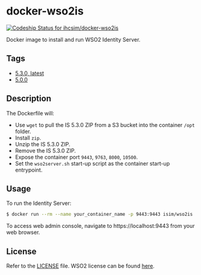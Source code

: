 # docker-wso2is

[ ![Codeship Status for ihcsim/docker-wso2is](https://app.codeship.com/projects/40ae82f0-c3e4-0134-bbfc-4e06b7b88b41/status?branch=master)](https://app.codeship.com/projects/197787)

Docker image to install and run WSO2 Identity Server.

## Tags

* [5.3.0, latest](https://github.com/ihcsim/docker-wso2is/tree/is-5.3.0)
* [5.0.0](https://github.com/ihcsim/docker-wso2is/tree/is-5.0.0)

## Description
The Dockerfile will:

* Use `wget` to pull the IS 5.3.0 ZIP from a S3 bucket into the container `/opt` folder.
* Install `zip`.
* Unzip the IS 5.3.0 ZIP.
* Remove the IS 5.3.0 ZIP.
* Expose the container port `9443`, `9763`, `8000`, `10500`.
* Set the `wso2server.sh` start-up script as the container start-up entrypoint.

## Usage
To run the Identity Server:
```sh
$ docker run --rm --name your_container_name -p 9443:9443 isim/wso2is
```
To access web admin console, navigate to https://localhost:9443 from your web browser.

## License
Refer to the [LICENSE](LICENSE) file. WSO2 license can be found [here](http://wso2.com/licenses).
